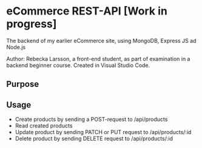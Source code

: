 # eCommerce REST-API [Work in progress]
The backend of my earlier eCommerce site, using MongoDB, Express JS ad Node.js

Author: Rebecka Larsson, a front-end student, as part of examination in a backend beginner course.
Created in Visual Studio Code.

## Purpose

## Usage
- Create products by sending a POST-request to /api/products
- Read created products
- Update product by sending PATCH or PUT request to /api/products/:id
- Delete product by sending DELETE request to /api/products/:id

